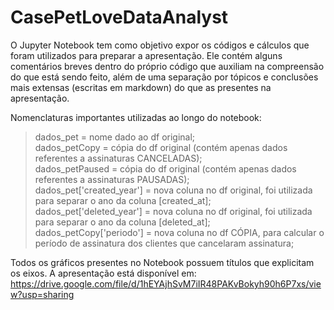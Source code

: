 # CasePetLoveDataAnalyst

O Jupyter Notebook tem como objetivo expor os códigos e cálculos que foram utilizados para preparar a apresentação. Ele contém alguns comentários breves dentro do próprio código que auxiliam na compreensão do que está sendo feito, além de uma separação por tópicos e conclusões mais extensas (escritas em markdown) do que as presentes na apresentação.

Nomenclaturas importantes utilizadas ao longo do notebook:  
> dados_pet = nome dado ao df original;    
dados_petCopy = cópia do df original (contém apenas dados referentes a assinaturas CANCELADAS);  
dados_petPaused = cópia do df original (contém apenas dados referentes a assinaturas PAUSADAS);  
dados_pet['created_year'] = nova coluna no df original, foi utilizada para separar o ano da coluna [created_at];  
dados_pet['deleted_year'] = nova coluna no df original, foi utilizada para separar o ano da coluna [deleted_at];   
dados_petCopy['periodo'] = nova coluna no df CÓPIA, para calcular o período de assinatura dos clientes que cancelaram assinatura;  

Todos os gráficos presentes no Notebook possuem títulos que explicitam os eixos.
A apresentação está disponível em:   https://drive.google.com/file/d/1hEYAjhSvM7iIR48PAKvBokyh90h6P7xs/view?usp=sharing
